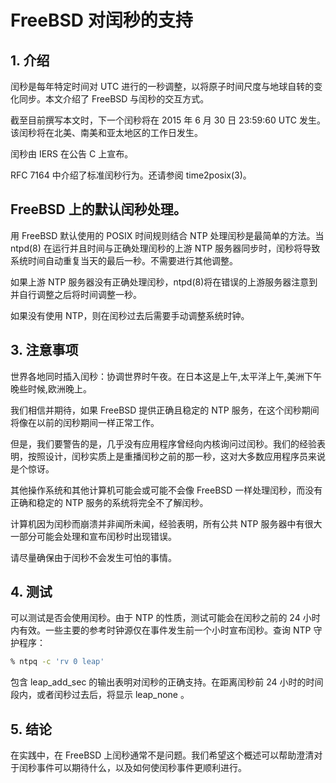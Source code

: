 # FreeBSD 对闰秒的支持

## 1. 介绍

闰秒是每年特定时间对 UTC 进行的一秒调整，以将原子时间尺度与地球自转的变化同步。本文介绍了 FreeBSD 与闰秒的交互方式。

截至目前撰写本文时，下一个闰秒将在 2015 年 6 月 30 日 23:59:60 UTC 发生。该闰秒将在北美、南美和亚太地区的工作日发生。

闰秒由 IERS 在公告 C 上宣布。

RFC 7164 中介绍了标准闰秒行为。还请参阅 time2posix(3)。

## FreeBSD 上的默认闰秒处理。

用 FreeBSD 默认使用的 POSIX 时间规则结合 NTP 处理闰秒是最简单的方法。当 ntpd(8) 在运行并且时间与正确处理闰秒的上游 NTP 服务器同步时，闰秒将导致系统时间自动重复当天的最后一秒。不需要进行其他调整。

如果上游 NTP 服务器没有正确处理闰秒，ntpd(8)将在错误的上游服务器注意到并自行调整之后将时间调整一秒。

如果没有使用 NTP，则在闰秒过去后需要手动调整系统时钟。

## 3. 注意事项

世界各地同时插入闰秒：协调世界时午夜。在日本这是上午,太平洋上午,美洲下午晚些时候,欧洲晚上。

我们相信并期待，如果 FreeBSD 提供正确且稳定的 NTP 服务，在这个闰秒期间将像在以前的闰秒期间一样正常工作。

但是，我们要警告的是，几乎没有应用程序曾经向内核询问过闰秒。我们的经验表明，按照设计，闰秒实质上是重播闰秒之前的那一秒，这对大多数应用程序员来说是个惊讶。

其他操作系统和其他计算机可能会或可能不会像 FreeBSD 一样处理闰秒，而没有正确和稳定的 NTP 服务的系统将完全不了解闰秒。

计算机因为闰秒而崩溃并非闻所未闻，经验表明，所有公共 NTP 服务器中有很大一部分可能会处理和宣布闰秒时出现错误。

请尽量确保由于闰秒不会发生可怕的事情。

## 4. 测试

可以测试是否会使用闰秒。由于 NTP 的性质，测试可能会在闰秒之前的 24 小时内有效。一些主要的参考时钟源仅在事件发生前一个小时宣布闰秒。查询 NTP 守护程序：

```sh
% ntpq -c 'rv 0 leap'
```

包含 leap_add_sec 的输出表明对闰秒的正确支持。在距离闰秒前 24 小时的时间段内，或者闰秒过去后，将显示 leap_none 。

## 5. 结论

在实践中，在 FreeBSD 上闰秒通常不是问题。我们希望这个概述可以帮助澄清对于闰秒事件可以期待什么，以及如何使闰秒事件更顺利进行。
